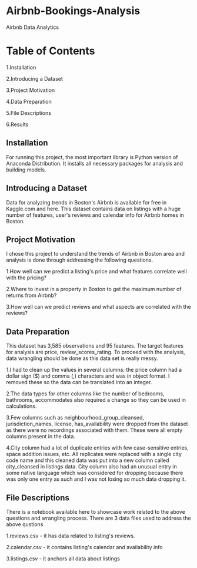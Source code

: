 # Airbnb-Bookings-Analysis
Airbnb Data Analytics
# Table of Contents
1.Installation

2.Introducing a Dataset

3.Project Motivation

4.Data Preparation

5.File Descriptions

6.Results


## Installation
For running this project, the most important library is Python version of Anaconda Distribution. It installs all necessary packages for analysis and building models.

## Introducing a Dataset
Data for analyzing trends in Boston's Airbnb is available for free in Kaggle.com and here. This dataset contains data on listings with a huge number of features, user's reviews and calendar info for Airbnb homes in Boston.
## Project Motivation

I chose this project to understand the trends of Airbnb in Boston area and analysis is done through addressing the following questions.

1.How well can we predict a listing's price and what features correlate well with the pricing?

2.Where to invest in a property in Boston to get the maximum number of returns from Airbnb?

3.How well can we predict reviews and what aspects are correlated with the reviews?

## Data Preparation

This dataset has 3,585 observations and 95 features. The target features for analysis are price, review_scores_rating. To proceed with the analysis, data wrangling should be done as this data set is really messy.

1.I had to clean up the values in several columns: the price column had a dollar sign ($) and comma (,) characters and was in object format. I removed these so the data can be translated into an integer.

2.The data types for other columns like the number of bedrooms, bathrooms, accommodates also required a change so they can be used in calculations.

3.Few columns such as neighbourhood_group_cleansed, jurisdiction_names, license, has_availability were dropped from the dataset as there were no recordings associated with them. These were all empty columns present in the data.

4.City column had a lot of duplicate entries with few case-sensitive entries, space addition issues, etc. All replicates were replaced with a single city code name and this cleaned data was put into a new column called city_cleansed in listings data. City column also had an unusual entry in some native language which was considered for dropping because there was only one entry as such and I was not losing so much data dropping it.

## File Descriptions
There is a notebook available here to showcase work related to the above questions and wrangling process. There are 3 data files used to address the above qustions

1.reviews.csv - it has data related to listing's reviews.

2.calendar.csv - it contains listing's calendar and availability info

3.listings.csv - it anchors all data about listings

